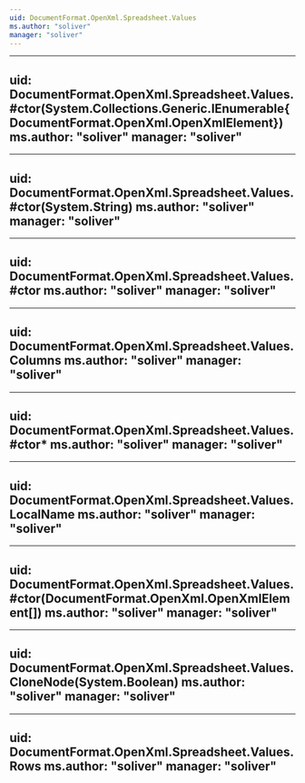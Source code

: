 ```yaml
---
uid: DocumentFormat.OpenXml.Spreadsheet.Values
ms.author: "soliver"
manager: "soliver"
---
```


---
uid: DocumentFormat.OpenXml.Spreadsheet.Values.#ctor(System.Collections.Generic.IEnumerable{DocumentFormat.OpenXml.OpenXmlElement})
ms.author: "soliver"
manager: "soliver"
---

---
uid: DocumentFormat.OpenXml.Spreadsheet.Values.#ctor(System.String)
ms.author: "soliver"
manager: "soliver"
---

---
uid: DocumentFormat.OpenXml.Spreadsheet.Values.#ctor
ms.author: "soliver"
manager: "soliver"
---

---
uid: DocumentFormat.OpenXml.Spreadsheet.Values.Columns
ms.author: "soliver"
manager: "soliver"
---

---
uid: DocumentFormat.OpenXml.Spreadsheet.Values.#ctor*
ms.author: "soliver"
manager: "soliver"
---

---
uid: DocumentFormat.OpenXml.Spreadsheet.Values.LocalName
ms.author: "soliver"
manager: "soliver"
---

---
uid: DocumentFormat.OpenXml.Spreadsheet.Values.#ctor(DocumentFormat.OpenXml.OpenXmlElement[])
ms.author: "soliver"
manager: "soliver"
---

---
uid: DocumentFormat.OpenXml.Spreadsheet.Values.CloneNode(System.Boolean)
ms.author: "soliver"
manager: "soliver"
---

---
uid: DocumentFormat.OpenXml.Spreadsheet.Values.Rows
ms.author: "soliver"
manager: "soliver"
---
